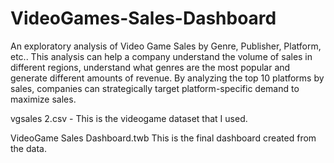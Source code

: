 # VideoGames-Sales-Dashboard
An exploratory analysis of Video Game Sales by Genre, Publisher, Platform, etc..
This analysis can help a company understand the volume of sales in different regions, understand what genres are the most popular and generate different amounts of revenue.
By analyzing the top 10 platforms by sales, companies can strategically target platform-specific demand to maximize sales.


vgsales 2.csv - This is the videogame dataset that I used.



VideoGame Sales Dashboard.twb This is the final dashboard created from the data. 
